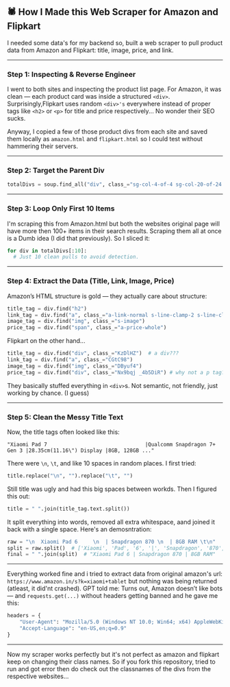 ## 🕷️ How I Made this Web Scraper for Amazon and Flipkart

I needed some data's for my backend so, built a web scraper to pull product data from Amazon and Flipkart: title, image, price, and link.

---

###  Step 1: Inspecting & Reverse Engineer

I went to both sites and inspecting the product list page.
For Amazon, it was clean — each product card was inside a structured `<div>`. Surprisingly,Flipkart uses random `<div>'s` everywhere instead of proper tags like `<h2>` or `<p>` for title and price respectively... No wonder their SEO sucks.

Anyway, I copied a few of those product divs from each site and saved them locally as `amazon.html` and `flipkart.html` so I could test without hammering their servers.

---

### Step 2: Target the Parent Div
```python
totalDivs = soup.find_all("div", class_="sg-col-4-of-4 sg-col-20-of-24 s-result-item s-asin sg-col-16-of-20 AdHolder sg-col sg-col-12-of-12 s-widget-spacing-small sg-col-8-of-8 sg-col-12-of-16") #class_ because class is reserved for python haha!
```

---

### Step 3: Loop Only First 10 Items

I'm scraping this from Amazon.html but both the websites original page will have more then 100+ items in their search results. Scraping them all at once is a Dumb idea (I did that previously). So I sliced it:

```python
for div in totalDivs[:10]:
  # Just 10 clean pulls to avoid detection.
```
---

### Step 4: Extract the Data (Title, Link, Image, Price)

Amazon’s HTML structure is gold — they actually care about structure:

```python
title_tag = div.find("h2")
link_tag = div.find("a", class_="a-link-normal s-line-clamp-2 s-line-clamp-3-for-col-12 s-link-style a-text-normal")
image_tag = div.find("img", class_="s-image")
price_tag = div.find("span", class_="a-price-whole")
```

Flipkart on the other hand...

```python
title_tag = div.find("div", class_="KzDlHZ")  # a div???
link_tag = div.find("a", class_="CGtC98")
image_tag = div.find("img", class_="DByuf4")
price_tag = div.find("div", class_="Nx9bqj _4b5DiR") # why not a p tag???
```

They basically stuffed everything in `<div>`s. Not semantic, not friendly, just working by chance. (I guess)

---

### Step 5: Clean the Messy Title Text

Now, the title tags often looked like this:

```
"Xiaomi Pad 7                                |Qualcomm Snapdragon 7+ Gen 3 |28.35cm(11.16\") Display |8GB, 128GB ..."
```

There were `\n`, `\t`, and like 10 spaces in random places. I first tried:

```python
title.replace("\n", "").replace("\t", "")
```

Still title was ugly and had this big spaces between workds. Then I figured this out:

```python
title = " ".join(title_tag.text.split())
```

It split everything into words, removed all extra whitespace, aand joined it back with a single space. Here's an demosntration:

```python
raw = "\n  Xiaomi Pad 6     \n  | Snapdragon 870 \n  | 8GB RAM \t\n"
split = raw.split()  # ['Xiaomi', 'Pad', '6', '|', 'Snapdragon', '870', '|', '8GB', 'RAM']
final = " ".join(split)  # "Xiaomi Pad 6 | Snapdragon 870 | 8GB RAM"
```
---


Everything worked fine and i tried to extract data from original amazon's url: `https://www.amazon.in/s?k=xiaomi+tablet` but nothing was being returned (atleast, it did'nt crashed).
GPT told me: Turns out, Amazon doesn’t like bots — and `requests.get(...)` without headers getting banned and he gave me this:

```python
headers = {
    "User-Agent": "Mozilla/5.0 (Windows NT 10.0; Win64; x64) AppleWebKit/537.36 (KHTML, like Gecko) Chrome/115.0.3.0 Safari/537.36",
    "Accept-Language": "en-US,en;q=0.9"
}
```

---

Now my scraper works perfectly but it's not perfect as amazon and flipkart keep on changing their class names. So if you fork this repository, tried to run and got error then do check out the classnames of the divs from the respective websites...